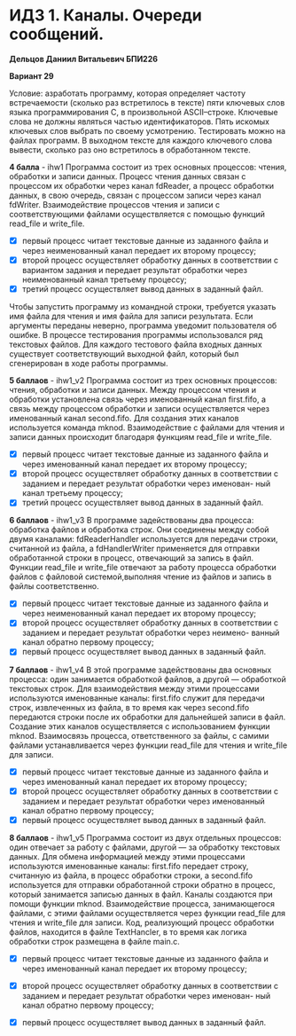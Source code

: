 # ИДЗ 1. Каналы. Очереди сообщений.

**Дельцов Даниил Витальевич БПИ226**

**Вариант 29**

Условие: азработать программу, которая определяет частоту встречаемости (сколько раз встретилось в тексте) пяти ключевых слов языка программирования C, в произвольной ASCII–строке.
Ключевые слова не должны являться частью идентификаторов. Пять искомых ключевых слов выбрать по своему усмотрению. Тестировать можно на файлах программ.
В выходном тексте для каждого ключевого слова вывести, сколько раз оно встретилось в обработанном тексте.

**4 балла** - ihw1
Программа состоит из трех основных процессов: чтения, обработки и записи данных. Процесс чтения данных связан с процессом их обработки через канал fdReader,
а процесс обработки данных, в свою очередь, связан с процессом записи через канал fdWriter. Взаимодействие процессов чтения и записи с соответствующими файлами осуществляется с помощью функций read_file и write_file.

- [x] первый процесс читает текстовые данные из заданного файла и через неименованный канал передает их второму процессу;
- [x] второй процесс осуществляет обработку данных в соответствии с вариантом задания и передает результат обработки через неименованный канал третьему процессу;
- [x] третий процесс осуществляет вывод данных в заданный файл.

Чтобы запустить программу из командной строки, требуется указать имя файла для чтения и имя файла для записи результата. Если аргументы переданы неверно, программа уведомит пользователя об ошибке. 
В процессе тестирования программы использовался ряд текстовых файлов. Для каждого тестового файла входных данных существует соответствующий выходной файл, который был сгенерирован в ходе работы программы.

**5 баллаов** - ihw1_v2
Программа состоит из трех основных процессов: чтения, обработки и записи данных.
Между процессом чтения и обработки установлена связь через именованный канал first.fifo, а связь между процессом обработки и записи осуществляется через именованный канал second.fifo. 
Для создания этих каналов используется команда mknod. Взаимодействие с файлами для чтения и записи данных происходит благодаря функциям read_file и write_file.

- [x] первый процесс читает текстовые данные из заданного файла и через именованный канал передает их второму процессу;
- [x] второй процесс осуществляет обработку данных в соответствии с заданием и передает результат обработки через именован- ный канал третьему процессу;
- [x] третий процесс осуществляет вывод данных в заданный файл.

**6 баллаов** - ihw1_v3
В программе задействованы два процесса: обработка файлов и обработка строк. Они соединены между собой двумя каналами: fdReaderHandler используется для передачи строки, считанной из файла,
а fdHandlerWriter применяется для отправки обработанной строки в процесс, отвечающий за запись в файл.
Функции read_file и write_file отвечают за работу процесса обработки файлов с файловой системой,выполняя чтение из файлов и запись в файлы соответственно.

- [x] первый процесс читает текстовые данные из заданного файла и через неименованный канал передает их второму процессу;
- [x] второй процесс осуществляет обработку данных в соответствии с заданием и передает результат обработки через неимено- ванный канал обратно первому процессу;
- [x] первый процесс осуществляет вывод данных в заданный файл.

**7 баллаов** - ihw1_v4
В этой программе задействованы два основных процесса: один занимается обработкой файлов, а другой — обработкой текстовых строк. 
Для взаимодействия между этими процессами используются именованные каналы: first.fifo служит для передачи строк, извлеченных из файла, в то время как через second.fifo 
передаются строки после их обработки для дальнейшей записи в файл. Создание этих каналов осуществляется с использованием функции mknod. Взаимосвязь процесса, ответственного за файлы, 
с самими файлами устанавливается через функции read_file для чтения и write_file для записи.

- [x] первый процесс читает текстовые данные из заданного файла и через именованный канал передает их второму процессу;
- [x] второй процесс осуществляет обработку данных в соответствии с заданием и передает результат обработки через именованный канал обратно первому процессу;
- [x] первый процесс осуществляет вывод данных в заданный файл.

**8 баллаов** - ihw1_v5
Программа состоит из двух отдельных процессов: один отвечает за работу с файлами, другой — за обработку текстовых данных. 
Для обмена информацией между этими процессами используются именованные каналы: first.fifo передает строку, считанную из файла, в процесс обработки строки,
а second.fifo используется для отправки обработанной строки обратно в процесс, который занимается записью данных в файл.
Каналы создаются при помощи функции mknod. Взаимодействие процесса, занимающегося файлами, с этими файлами осуществляется через функции read_file для чтения и write_file для записи.
Код, реализующий процесс обработки файлов, находится в файле TextHancler, в то время как логика обработки строк размещена в файле main.c.

- [x] первый процесс читает текстовые данные из заданного файла и через именованный канал передает их второму процессу;
- [x] второй процесс осуществляет обработку данных в соответствии с заданием и передает результат обработки через именован- ный канал обратно первому процессу;
- [x] первый процесс осуществляет вывод данных в заданный файл.

